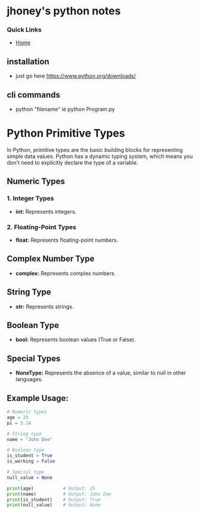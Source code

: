 # jhoney's python notes

### Quick Links

- [Home](../README.md)

## installation

- just go here https://www.python.org/downloads/

## cli commands

- python "filename" ie python Program.py

# Python Primitive Types

In Python, primitive types are the basic building blocks for representing simple data values. Python has a dynamic typing system, which means you don't need to explicitly declare the type of a variable.

## Numeric Types

### 1. Integer Types

- **int:** Represents integers.

### 2. Floating-Point Types

- **float:** Represents floating-point numbers.

## Complex Number Type

- **complex:** Represents complex numbers.

## String Type

- **str:** Represents strings.

## Boolean Type

- **bool:** Represents boolean values (True or False).

## Special Types

- **NoneType:** Represents the absence of a value, similar to null in other languages.

## Example Usage:

```python
# Numeric types
age = 25
pi = 3.14

# String type
name = "John Doe"

# Boolean type
is_student = True
is_working = False

# Special type
null_value = None

print(age)           # Output: 25
print(name)          # Output: John Doe
print(is_student)    # Output: True
print(null_value)    # Output: None
```
